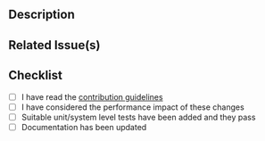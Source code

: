 ## Description

<!-- Describe your changes in detail -->

## Related Issue(s)

<!-- What issue does this PR relate to? -->

## Checklist

<!-- https://flowfuse.com/handbook/development/#defining-done -->

 - [ ] I have read the [contribution guidelines](https://github.com/FlowFuse/flowforge/blob/main/CONTRIBUTING.md)
 - [ ] I have considered the performance impact of these changes
 - [ ] Suitable unit/system level tests have been added and they pass
 - [ ] Documentation has been updated
